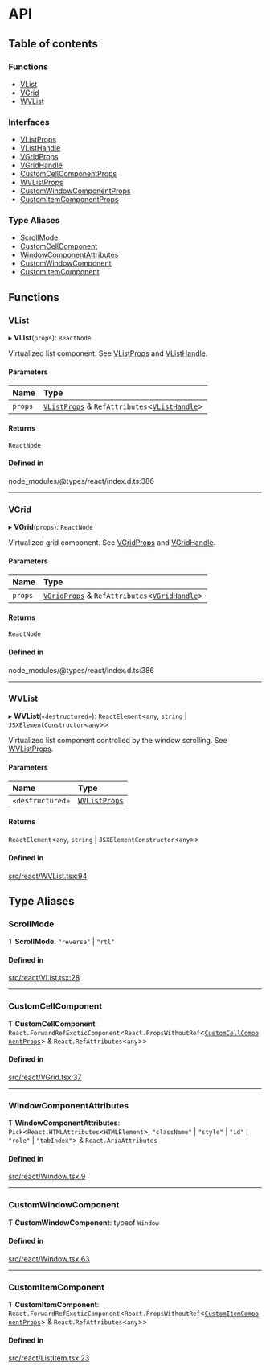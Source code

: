 # API

## Table of contents

### Functions

- [VList](API.md#vlist)
- [VGrid](API.md#vgrid)
- [WVList](API.md#wvlist)

### Interfaces

- [VListProps](interfaces/VListProps.md)
- [VListHandle](interfaces/VListHandle.md)
- [VGridProps](interfaces/VGridProps.md)
- [VGridHandle](interfaces/VGridHandle.md)
- [CustomCellComponentProps](interfaces/CustomCellComponentProps.md)
- [WVListProps](interfaces/WVListProps.md)
- [CustomWindowComponentProps](interfaces/CustomWindowComponentProps.md)
- [CustomItemComponentProps](interfaces/CustomItemComponentProps.md)

### Type Aliases

- [ScrollMode](API.md#scrollmode)
- [CustomCellComponent](API.md#customcellcomponent)
- [WindowComponentAttributes](API.md#windowcomponentattributes)
- [CustomWindowComponent](API.md#customwindowcomponent)
- [CustomItemComponent](API.md#customitemcomponent)

## Functions

### VList

▸ **VList**(`props`): `ReactNode`

Virtualized list component. See [VListProps](interfaces/VListProps.md) and [VListHandle](interfaces/VListHandle.md).

#### Parameters

| Name | Type |
| :------ | :------ |
| `props` | [`VListProps`](interfaces/VListProps.md) & `RefAttributes`<[`VListHandle`](interfaces/VListHandle.md)\> |

#### Returns

`ReactNode`

#### Defined in

node_modules/@types/react/index.d.ts:386

___

### VGrid

▸ **VGrid**(`props`): `ReactNode`

Virtualized grid component. See [VGridProps](interfaces/VGridProps.md) and [VGridHandle](interfaces/VGridHandle.md).

#### Parameters

| Name | Type |
| :------ | :------ |
| `props` | [`VGridProps`](interfaces/VGridProps.md) & `RefAttributes`<[`VGridHandle`](interfaces/VGridHandle.md)\> |

#### Returns

`ReactNode`

#### Defined in

node_modules/@types/react/index.d.ts:386

___

### WVList

▸ **WVList**(`«destructured»`): `ReactElement`<`any`, `string` \| `JSXElementConstructor`<`any`\>\>

Virtualized list component controlled by the window scrolling. See [WVListProps](interfaces/WVListProps.md).

#### Parameters

| Name | Type |
| :------ | :------ |
| `«destructured»` | [`WVListProps`](interfaces/WVListProps.md) |

#### Returns

`ReactElement`<`any`, `string` \| `JSXElementConstructor`<`any`\>\>

#### Defined in

[src/react/WVList.tsx:94](https://github.com/inokawa/virtua/blob/98fb19f/src/react/WVList.tsx#L94)

## Type Aliases

### ScrollMode

Ƭ **ScrollMode**: ``"reverse"`` \| ``"rtl"``

#### Defined in

[src/react/VList.tsx:28](https://github.com/inokawa/virtua/blob/98fb19f/src/react/VList.tsx#L28)

___

### CustomCellComponent

Ƭ **CustomCellComponent**: `React.ForwardRefExoticComponent`<`React.PropsWithoutRef`<[`CustomCellComponentProps`](interfaces/CustomCellComponentProps.md)\> & `React.RefAttributes`<`any`\>\>

#### Defined in

[src/react/VGrid.tsx:37](https://github.com/inokawa/virtua/blob/98fb19f/src/react/VGrid.tsx#L37)

___

### WindowComponentAttributes

Ƭ **WindowComponentAttributes**: `Pick`<`React.HTMLAttributes`<`HTMLElement`\>, ``"className"`` \| ``"style"`` \| ``"id"`` \| ``"role"`` \| ``"tabIndex"``\> & `React.AriaAttributes`

#### Defined in

[src/react/Window.tsx:9](https://github.com/inokawa/virtua/blob/98fb19f/src/react/Window.tsx#L9)

___

### CustomWindowComponent

Ƭ **CustomWindowComponent**: typeof `Window`

#### Defined in

[src/react/Window.tsx:63](https://github.com/inokawa/virtua/blob/98fb19f/src/react/Window.tsx#L63)

___

### CustomItemComponent

Ƭ **CustomItemComponent**: `React.ForwardRefExoticComponent`<`React.PropsWithoutRef`<[`CustomItemComponentProps`](interfaces/CustomItemComponentProps.md)\> & `React.RefAttributes`<`any`\>\>

#### Defined in

[src/react/ListItem.tsx:23](https://github.com/inokawa/virtua/blob/98fb19f/src/react/ListItem.tsx#L23)
